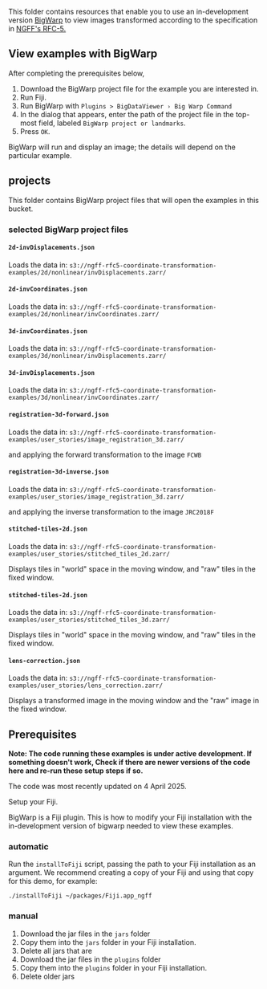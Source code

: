 This folder contains resources that enable you to use an in-development version [BigWarp](https://imagej.net/plugins/bigwarp)
to view images transformed according to the specification in [NGFF's RFC-5.](https://ngff.openmicroscopy.org/rfc/5/)

## View examples with BigWarp

After completing the prerequisites below, 

1. Download the BigWarp project file for the example you are interested in.
2. Run Fiji.
3. Run BigWarp with `Plugins > BigDataViewer › Big Warp Command`
4. In the dialog that appears, enter the path of the project file in the top-most field, labeled `BigWarp project or landmarks`.
5. Press `OK`.

BigWarp will run and display an image; the details will depend on the particular example.

## projects

This folder contains BigWarp project files that will open the examples in this bucket.


### selected BigWarp project files

#### `2d-invDisplacements.json`

Loads the data in:
`s3://ngff-rfc5-coordinate-transformation-examples/2d/nonlinear/invDisplacements.zarr/`

#### `2d-invCoordinates.json`

Loads the data in:
`s3://ngff-rfc5-coordinate-transformation-examples/2d/nonlinear/invCoordinates.zarr/`

#### `3d-invCoordinates.json`

Loads the data in:
`s3://ngff-rfc5-coordinate-transformation-examples/3d/nonlinear/invDisplacements.zarr/`

#### `3d-invDisplacements.json`

Loads the data in:
`s3://ngff-rfc5-coordinate-transformation-examples/3d/nonlinear/invCoordinates.zarr/`

#### `registration-3d-forward.json` 

Loads the data in:
`s3://ngff-rfc5-coordinate-transformation-examples/user_stories/image_registration_3d.zarr/`

and applying the forward transformation to the image `FCWB`

#### `registration-3d-inverse.json` 

Loads the data in:
`s3://ngff-rfc5-coordinate-transformation-examples/user_stories/image_registration_3d.zarr/`

and applying the inverse transformation to the image `JRC2018F`

#### `stitched-tiles-2d.json` 

Loads the data in:
`s3://ngff-rfc5-coordinate-transformation-examples/user_stories/stitched_tiles_2d.zarr/`

Displays tiles in "world" space in the moving window, and "raw" tiles in the fixed window.

#### `stitched-tiles-2d.json` 

Loads the data in:
`s3://ngff-rfc5-coordinate-transformation-examples/user_stories/stitched_tiles_3d.zarr/`

Displays tiles in "world" space in the moving window, and "raw" tiles in the fixed window.

#### `lens-correction.json` 

Loads the data in:
`s3://ngff-rfc5-coordinate-transformation-examples/user_stories/lens_correction.zarr/`

Displays a transformed image in the moving window and the "raw" image in the fixed window.

## Prerequisites

**Note: The code running these examples is under active development. If something doesn't work, Check if there are newer versions
of the code here and re-run these setup steps if so.** 

The code was most recently updated on 4 April 2025.

Setup your Fiji.

BigWarp is a Fiji plugin. This is how to modify your Fiji installation with the in-development version of bigwarp needed to
view these examples.

### automatic

Run the `installToFiji` script, passing the path to your Fiji installation as an argument.
We recommend creating a copy of your Fiji and using that copy for this demo, for example:

```
./installToFiji ~/packages/Fiji.app_ngff
```

### manual

1. Download the jar files in the `jars` folder
2. Copy them into the `jars` folder in your Fiji installation.
3. Delete all jars that are 
4. Download the jar files in the `plugins` folder
5. Copy them into the `plugins` folder in your Fiji installation.
6. Delete older jars
